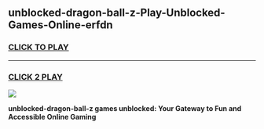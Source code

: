 
## unblocked-dragon-ball-z-Play-Unblocked-Games-Online-erfdn
<h3>
<a href="https://premium76.site?title=unblocked-dragon-ball-z&ref=25A">CLICK TO PLAY</a></h3>
<hr>

<h3>
<a href="https://premium76.site?title=unblocked-dragon-ball-z&ref=25A">CLICK 2 PLAY</a>
  
</h3>

<a href="https://premium76.site?title=unblocked-dragon-ball-z&ref=25A"><img src="https://clearcache.store/games.png"></a>


**unblocked-dragon-ball-z games unblocked: Your Gateway to Fun and Accessible Online Gaming**
